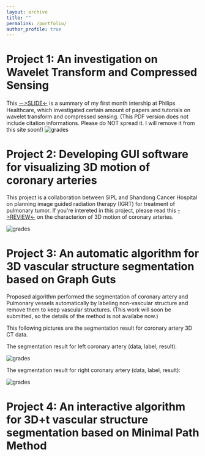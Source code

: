 ```yaml
---
layout: archive
title: ""
permalink: /portfolio/
author_profile: true
---
```

Project 1: An investigation on Wavelet Transform and Compressed Sensing
======
This [－>SLIDE<-](http://dukang4655.github.io/files/WT&CS.pdf) is a summary of my first month intership at Philips Healthcare, which investigated certain amount of papers and tutorials on wavelet transform and compressed sensing. (This PDF version does not include citation informations. Please do NOT spread it. I will remove it from this site soon!)
![grades](https://dukang4655.github.io/images/wtcs.jpg)

Project 2: Developing GUI software for visualizing 3D motion of coronary arteries
======
This project is a collaboration between SIPL and Shandong Cancer Hospital on planning image guided radiation therapy (IGRT) for treatment of pulmonary tumor. If you're intereted in this project, please read this [->REVIEW<-](http://dukang4655.github.io/files/review.pdf) on the characterion of 3D motion of coronary arteries. 

![grades](https://dukang4655.github.io/images/GUI.png)

Project 3: An automatic algorithm for 3D vascular structure segmentation based on Graph Guts
======
Proposed algorithm performed the segmentation of coronary artery and Pulmonary vessels automatically by labeling non-vascular structure and remove them to keep vascular structures. (This work will soon be submitted, so the details of the method is not availabe now.)

This following pictures are the segmentation result for coronary artery 3D CT data.

The segmentation result for left coronary artery (data, label, result):

![grades](https://dukang4655.github.io/images/left.png)

The segmentation result for right coronary artery (data, label, result):

![grades](https://dukang4655.github.io/images/right.png)

Project 4: An interactive algorithm for 3D+t vascular structure segmentation based on Minimal Path Method
======

